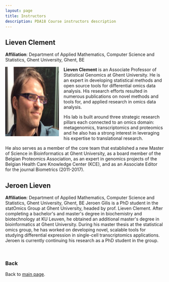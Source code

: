 ```yaml
---
layout: page
title: Instructors
description: PDA18 Course instructors description
---
```


## Lieven Clement
**Affiliation**: Department of Applied Mathematics, Computer Science and Statistics, Ghent University, Ghent, BE

<img src="../assets/Lieven_Clement.png" height="220px" width="170px" align="left" style="margin-right: 3%; margin-bottom: 0.3em;">

**Lieven Clement** is an Associate Professor of Statistical Genomics at Ghent University. He is an expert in developing statistical methods and open source tools for differential omics data analysis. His research efforts resulted in numerous publications on novel methods and tools for, and applied research in omics data analysis.

His lab is built around three strategic research pillars each connected to an omics domain: metagenomics, transcriptomics and proteomics and he also has a strong interest in leveraging his expertise to translational research.

He also serves as a member of the core team that established a new Master of Science in Bioinformatics at Ghent University, as a board member of the Belgian Proteomics Association, as an expert in genomics projects of the Belgian Health Care Knowledge Center (KCE), and as an Associate Editor for the journal Biometrics (2011-2017).

## Jeroen Lieven
**Affiliation**: Department of Applied Mathematics, Computer Science and Statistics, Ghent University, Ghent, BE
Jeroen Gilis is a PhD student in the statOmics Group at Ghent University, headed by prof. Lieven Clement. After completing a bachelor's and master's degree in biochemistry and biotechnology at KU Leuven, he obtained an additional master's degree in bioinformatics at Ghent University. During his master thesis at the statistical omics group, he has worked on developing novel, scalable tools for studying differential expression in single-cell transcriptomics applications. Jeroen is currently continuing his research as a PhD student in the group.

<br/>

### Back

Back to [main page](../index.md).
